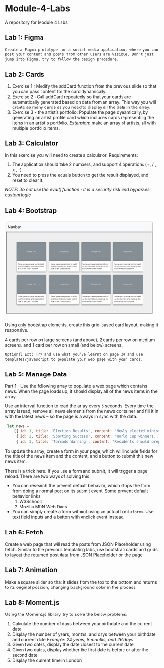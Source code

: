# Module-4-Labs
A repository for Module 4 Labs

## Lab 1: Figma
    Create a Figma prototype for a social media application, where you can post your content and posts from other users are visible. Don’t just jump into Figma, try to follow the design procedure.

## Lab 2: Cards
1. Exercise 1 : Modify the addCard function from the previous slide so that you can pass content for the card dynamically.
2. Exercise 2 : Call addCard repeatedly so that your cards are automatically generated based on data from an array. This way you will create as many cards as you need to display all the data in the array.
3. Exercise 3 - the artist’s portfolio: Populate the page dynamically, by generating an artist profile card which includes cards representing the items in an artist's portfolio. 
*Extension*: make an array of artists, all with multiple portfolio items.

## Lab 3: Calculator
In this exercise you will need to create a calculator. 
Requirements:
1. The application should take 2 numbers, and  support 4 operations (+, / , x , -). 
2. You need to press the equals button to get 
the result displayed, and reset to clear it. 

*NOTE: Do not use the eval() function - it is a security risk and bypasses custom logic*

## Lab 4: Bootstrap
![Grid Layout](/assets/image.png)

Using only bootstrap elements, create this grid-based card layout, making it responsive.

4 cards per row on large screens (and above), 2 cards per row on medium screens, and 1 card per row on small (and below) screens.

    Optional Ext: Try and use what you’ve learnt on page 34 and use templates/javascript to populate your web page with your cards.

## Lab 5: Manage Data 
Part 1 - Use the following array to populate a web page which contains news. When the page loads up, it should display all of the news items in the array.

Use an interval function to read the array every 5 seconds. Every time the array is read, remove all news elements from the news container and fill it in with the latest news – so the page is always in sync with the data.

~~~JavaScript
 let news = 
    [{ id: 1, title: 'Election Results', content: "Newly elected minister..." },
     { id: 2, title: 'Sporting Success', content: "World Cup winners..." }, 
     { id: 3, title: 'Tornado Warning', content: "Residents should prepare..." }];
~~~

 To update the array, create a form in your page, which will include fields for the title of the news item and the content, and a button to submit this new news item.

There is a trick here. If you use a form and submit,
it will trigger a page reload. There are two ways of
solving this.
- You can research the prevent default behavior, which stops the form from doing a normal post on its submit event.
Some prevent default behavior links:
    1. W3Schools
    2. Mozilla MDN Web Docs
- You can simply create a form without using an
actual html `<form>`. Use text field inputs and a
button with onclick event instead.

## Lab 6: Fetch
Create a web page that will read the posts from JSON Placeholder using fetch. 
Similar to the previous templating labs, use bootstrap cards and grids to layout the returned post data from JSON Placeholder on the page.

## Lab 7: Animation
Make a square slider so that it slides from the top to the bottom and returns to its original 
position, changing background color in the process

## Lab 8: Moment.js
Using the Moment.js library, try to solve the 
below problems:
1. Calculate the number of days between your birthdate and the current date 
2. Display the number of years, months, and days between your birthdate and current date
    *Example: 24 years, 8 months, and 26 days*
3. Given two dates, display the date closest to the current date
4. Given two dates, display whether the first date is before or after the second date
5. Display the current time in London